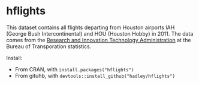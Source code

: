 # hflights

This dataset contains all flights departing from Houston airports IAH
(George Bush Intercontinental) and HOU (Houston Hobby) in 2011. The data comes
from the [Research and Innovation Technology Administration](http://www.transtats.bts.gov/DatabaseInfo.asp?DB_ID=120&Link=0) at the
Bureau of Transporation statistics.

Install:

* From CRAN, with `install.packages("hflights")`
* From gituhb, with `devtools::install_github("hadley/hflights")`

